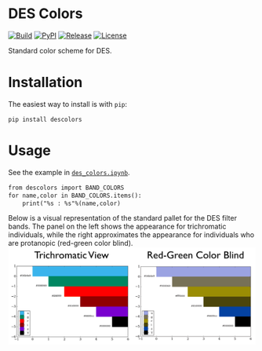# DES Colors

[![Build](https://img.shields.io/travis/DarkEnergySurvey/descolors.svg)](https://travis-ci.org/DarkEnergySurvey/descolors)
[![PyPI](https://img.shields.io/pypi/v/descolors.svg)](https://pypi.python.org/pypi/descolors)
[![Release](https://img.shields.io/github/release/DarkEnergySurvey/descolors.svg)](../../releases)
[![License](https://img.shields.io/badge/license-MIT-blue.svg)](../../)

Standard color scheme for DES.

# Installation

The easiest way to install is with `pip`:
```
pip install descolors
```

# Usage

See the example in [`des_colors.ipynb`](examples/des_colors.ipynb).

```
from descolors import BAND_COLORS
for name,color in BAND_COLORS.items():
    print("%s : %s"%(name,color)
```

Below is a visual representation of the standard pallet for the DES filter bands. The panel on the left shows the appearance for trichromatic individuals, while the right approximates the appearance for individuals who are protanopic (red-green color blind).
![DES band colors](examples/des_band_colors.png)
